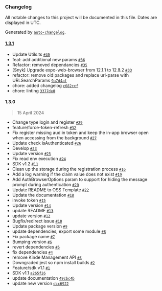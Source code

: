 ### Changelog

All notable changes to this project will be documented in this file. Dates are displayed in UTC.

Generated by [`auto-changelog`](https://github.com/CookPete/auto-changelog).

#### [1.3.1](https://github.com/kinde-oss/kinde-react-native-sdk-0-7x/compare/1.3.0...1.3.1)

- Update Utils.ts [`#40`](https://github.com/kinde-oss/kinde-react-native-sdk-0-7x/pull/40)
- feat: add additional new params [`#36`](https://github.com/kinde-oss/kinde-react-native-sdk-0-7x/pull/36)
- Refactor: removed dependancies [`#35`](https://github.com/kinde-oss/kinde-react-native-sdk-0-7x/pull/35)
- [Snyk] Upgrade expo-web-browser from 12.1.1 to 12.8.2 [`#33`](https://github.com/kinde-oss/kinde-react-native-sdk-0-7x/pull/33)
- refactor: remove old packages and replace url-parse with URLSearchParams [`9a7d4af`](https://github.com/kinde-oss/kinde-react-native-sdk-0-7x/commit/9a7d4afc0b094b40ce356c9319c276f9ce08caf4)
- chore: added changelog [`c682ccf`](https://github.com/kinde-oss/kinde-react-native-sdk-0-7x/commit/c682ccff8834eb4feb7099aec695fd15fcacc718)
- chore: linting [`3377de0`](https://github.com/kinde-oss/kinde-react-native-sdk-0-7x/commit/3377de0077b26f737565fb2fc5cd1f7da63c486e)

#### 1.3.0

> 15 April 2024

- Change type login and register [`#29`](https://github.com/kinde-oss/kinde-react-native-sdk-0-7x/pull/29)
- feature/force-token-refresh [`#32`](https://github.com/kinde-oss/kinde-react-native-sdk-0-7x/pull/32)
- Fix register missing aud in token and keep the in-app browser open when accessing from the background [`#27`](https://github.com/kinde-oss/kinde-react-native-sdk-0-7x/pull/27)
- Update check isAuthenticated [`#26`](https://github.com/kinde-oss/kinde-react-native-sdk-0-7x/pull/26)
- Develop [`#23`](https://github.com/kinde-oss/kinde-react-native-sdk-0-7x/pull/23)
- Update version [`#25`](https://github.com/kinde-oss/kinde-react-native-sdk-0-7x/pull/25)
- Fix read env execution [`#24`](https://github.com/kinde-oss/kinde-react-native-sdk-0-7x/pull/24)
- SDK v1.2 [`#11`](https://github.com/kinde-oss/kinde-react-native-sdk-0-7x/pull/11)
- Clean up the storage during the registration process [`#16`](https://github.com/kinde-oss/kinde-react-native-sdk-0-7x/pull/16)
- Add a log warning if the claim value does not exist [`#19`](https://github.com/kinde-oss/kinde-react-native-sdk-0-7x/pull/19)
- Add AuthBrowserOptions param to support for hiding the message prompt during authentication [`#20`](https://github.com/kinde-oss/kinde-react-native-sdk-0-7x/pull/20)
- Update README to OSS Template [`#22`](https://github.com/kinde-oss/kinde-react-native-sdk-0-7x/pull/22)
- Update the documentation [`#18`](https://github.com/kinde-oss/kinde-react-native-sdk-0-7x/pull/18)
- invoke token [`#15`](https://github.com/kinde-oss/kinde-react-native-sdk-0-7x/pull/15)
- Update version [`#14`](https://github.com/kinde-oss/kinde-react-native-sdk-0-7x/pull/14)
- update README [`#13`](https://github.com/kinde-oss/kinde-react-native-sdk-0-7x/pull/13)
- update version [`#12`](https://github.com/kinde-oss/kinde-react-native-sdk-0-7x/pull/12)
- Bugfix/redirect issue [`#10`](https://github.com/kinde-oss/kinde-react-native-sdk-0-7x/pull/10)
- Update package version [`#9`](https://github.com/kinde-oss/kinde-react-native-sdk-0-7x/pull/9)
- update dependencies, export some module [`#8`](https://github.com/kinde-oss/kinde-react-native-sdk-0-7x/pull/8)
- Fix package name [`#7`](https://github.com/kinde-oss/kinde-react-native-sdk-0-7x/pull/7)
- Bumping version [`#6`](https://github.com/kinde-oss/kinde-react-native-sdk-0-7x/pull/6)
- revert dependencies [`#5`](https://github.com/kinde-oss/kinde-react-native-sdk-0-7x/pull/5)
- fix dependencies [`#4`](https://github.com/kinde-oss/kinde-react-native-sdk-0-7x/pull/4)
- remove Kinde Management API [`#3`](https://github.com/kinde-oss/kinde-react-native-sdk-0-7x/pull/3)
- Downgraded jest so npm install builds [`#2`](https://github.com/kinde-oss/kinde-react-native-sdk-0-7x/pull/2)
- Feature/sdk v1.1 [`#1`](https://github.com/kinde-oss/kinde-react-native-sdk-0-7x/pull/1)
- SDK v1.1 [`a265f26`](https://github.com/kinde-oss/kinde-react-native-sdk-0-7x/commit/a265f26910ecc3563e797a28e9bbe733adca2381)
- update documentation [`49cbc4b`](https://github.com/kinde-oss/kinde-react-native-sdk-0-7x/commit/49cbc4b123450e040d94424767a245af751c6760)
- update new version [`dcc6922`](https://github.com/kinde-oss/kinde-react-native-sdk-0-7x/commit/dcc6922d7e3d2e49f6bafad710b2a59db15b1113)
